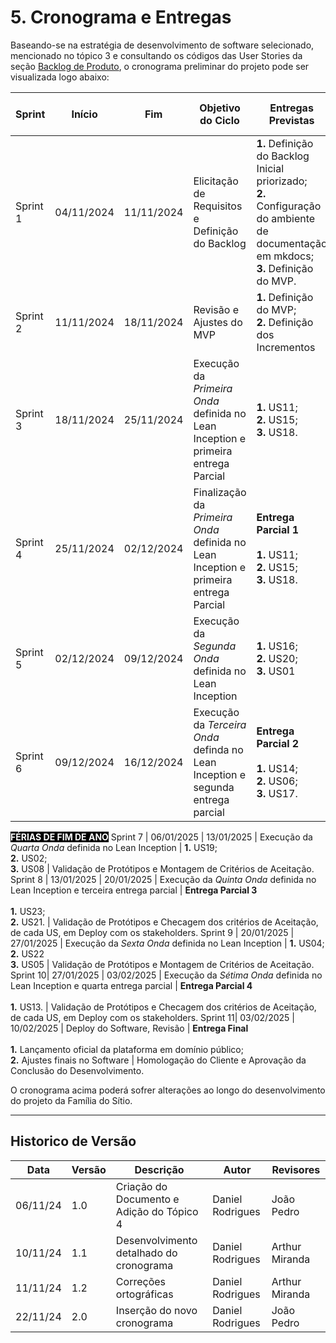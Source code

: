 # 5. Cronograma e Entregas


Baseando-se na estratégia de desenvolvimento de software selecionado, mencionado no tópico 3 e consultando os códigos das User Stories da seção [Backlog de Produto](./9-backlogDeProduto.md), o cronograma preliminar do projeto pode ser visualizada logo abaixo:

Sprint | Início | Fim | Objetivo do Ciclo | Entregas Previstas | Validação com os Stakeholders
----- | ------ | --- | ----------------- | ------------------ | -----------------------------
Sprint 1 | 04/11/2024 | 11/11/2024 | Elicitação de Requisitos e Definição do Backlog | **1.** Definição do Backlog Inicial priorizado; <br> **2.** Configuração do ambiente de documentação em mkdocs; <br> **3.** Definição do MVP.    | Revisão do Backlog e da Priorização.
Sprint 2 | 11/11/2024 | 18/11/2024 | Revisão e Ajustes do MVP | **1.** Definição do MVP; <br> **2.** Definição dos Incrementos | Revisão da definição do MVP e Incrementos
Sprint 3 | 18/11/2024 | 25/11/2024 | Execução da _Primeira Onda_ definida no Lean Inception e primeira entrega Parcial | **1.** US11; <br> **2.** US15; <br> **3.** US18. | Validação de Protótipos e Montagem de Critérios de Aceitação.
Sprint 4 | 25/11/2024 | 02/12/2024 | Finalização da _Primeira Onda_ definida no Lean Inception e primeira entrega Parcial | **Entrega Parcial 1** <br><br> **1.** US11; <br> **2.** US15; <br> **3.** US18. | Validação de Protótipos e Checagem dos critérios de Aceitação, de cada US, em Deploy com os stakeholders.
Sprint 5 | 02/12/2024 | 09/12/2024 | Execução da _Segunda Onda_ definida no Lean Inception  | **1.** US16; <br> **2.** US20; <br> **3.** US01 | Validação de Protótipos e Montagem de Critérios de Aceitação.
Sprint 6 | 09/12/2024 | 16/12/2024 | Execução da _Terceira Onda_ definda no Lean Inception e segunda entrega parcial | **Entrega Parcial 2** <br><br> **1.** US14; <br> **2.** US06; <br> **3.** US17. | Validação de Protótipos e Checagem dos critérios de Aceitação, de cada US, em Deploy com os stakeholders.
<span style="background-color: black; color: white;">**FÉRIAS DE FIM DE ANO**</span> 
Sprint 7 | 06/01/2025 | 13/01/2025 | Execução da _Quarta Onda_ definida no Lean Inception | **1.** US19; <br> **2.** US02; <br> **3.** US08 | Validação de Protótipos e Montagem de Critérios de Aceitação.
Sprint 8 | 13/01/2025 | 20/01/2025 | Execução da _Quinta Onda_ definida no Lean Inception e terceira entrega parcial | **Entrega Parcial 3** <br><br> **1.** US23; <br> **2.** US21. | Validação de Protótipos e Checagem dos critérios de Aceitação, de cada US, em Deploy com os stakeholders.
Sprint 9 | 20/01/2025 | 27/01/2025 | Execução da _Sexta Onda_ definida no Lean Inception | **1.** US04; <br> **2.** US22 <br> **3.** US05 | Validação de Protótipos e Montagem de Critérios de Aceitação.
Sprint 10| 27/01/2025 | 03/02/2025 | Execução da _Sétima Onda_ definida no Lean Inception e quarta entrega parcial | **Entrega Parcial 4** <br><br> **1.** US13. | Validação de Protótipos e Checagem dos critérios de Aceitação, de cada US, em Deploy com os stakeholders.
Sprint 11| 03/02/2025 | 10/02/2025 | Deploy do Software, Revisão | **Entrega Final** <br><br> **1.** Lançamento oficial da plataforma em domínio público; <br> **2.** Ajustes finais no Software | Homologação do Cliente e Aprovação da Conclusão do Desenvolvimento. 

O cronograma acima poderá sofrer alterações ao longo do desenvolvimento do projeto da Família do Sítio.

---
## Historico de Versão
Data     | Versão | Descrição | Autor | Revisores 
-------- | ------ | --------- | ----- | ---------
06/11/24 | 1.0 | Criação do Documento e Adição do Tópico 4 | Daniel Rodrigues | João Pedro
10/11/24 | 1.1 | Desenvolvimento detalhado do cronograma   | Daniel Rodrigues | Arthur Miranda
11/11/24 | 1.2 | Correções ortográficas         | Daniel Rodrigues | Arthur Miranda
22/11/24 | 2.0 | Inserção do novo cronograma    | Daniel Rodrigues | João Pedro